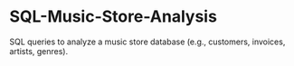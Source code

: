 # SQL-Music-Store-Analysis
SQL queries to analyze a music store database (e.g., customers, invoices, artists, genres).
